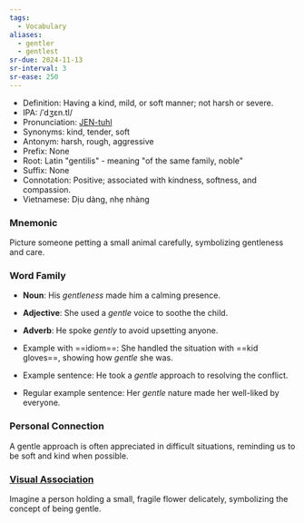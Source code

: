 ```yaml
---
tags:
  - Vocabulary
aliases:
  - gentler
  - gentlest
sr-due: 2024-11-13
sr-interval: 3
sr-ease: 250
---
```


- Definition: Having a kind, mild, or soft manner; not harsh or severe.
- IPA: /ˈdʒɛn.tl/
- Pronunciation: [JEN-tuhl](https://www.google.com/search?q=how+to+pronounce+gentle)
- Synonyms: kind, tender, soft
- Antonym: harsh, rough, aggressive
- Prefix: None
- Root: Latin "gentilis" - meaning "of the same family, noble"
- Suffix: None
- Connotation: Positive; associated with kindness, softness, and compassion.
- Vietnamese: Dịu dàng, nhẹ nhàng

### Mnemonic

Picture someone petting a small animal carefully, symbolizing gentleness and care.

### Word Family

- **Noun**: His *gentleness* made him a calming presence.
- **Adjective**: She used a *gentle* voice to soothe the child.
- **Adverb**: He spoke *gently* to avoid upsetting anyone.

- Example with ==idiom==: She handled the situation with ==kid gloves==, showing how *gentle* she was.
- Example sentence: He took a *gentle* approach to resolving the conflict.
- Regular example sentence: Her *gentle* nature made her well-liked by everyone.

### Personal Connection

A gentle approach is often appreciated in difficult situations, reminding us to be soft and kind when possible.

### [Visual Association](https://www.google.com/search?tbm=isch&q=gentle)

Imagine a person holding a small, fragile flower delicately, symbolizing the concept of being gentle.

